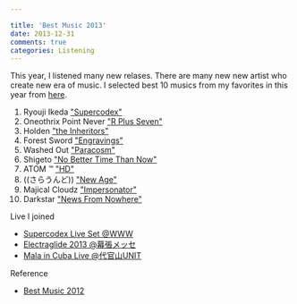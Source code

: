 ```yaml
---

title: 'Best Music 2013'
date: 2013-12-31
comments: true
categories: Listening
---
```


This year, I listened many new relases. There are many new new artist who create new era of music. I selected best 10 musics from my favorites in this year from [here](http://deeeet.com/writing/blog/categories/listening/).

1. Ryouji Ikeda ["Supercodex"](http://deeeet.com/writing/2013/11/10/ryouji-ikeda-supercodex/)
1. Oneothrix Point Never ["R Plus Seven"](http://deeeet.com/writing/2013/10/07/oneothrix-point-never-r-plus-seven/)
1. Holden ["the Inheritors"](http://deeeet.com/writing/2013/07/18/holden-the-inheritors/)
1. Forest Sword ["Engravings"](http://deeeet.com/writing/2013/08/23/forestsword-engravings/)
1. Washed Out ["Paracosm"](http://deeeet.com/writing/2013/08/23/washed-out-paracosm/)
1. Shigeto ["No Better Time Than Now"](http://deeeet.com/writing/2013/08/14/shigeto-no-better-time-than-now/)
1. ATOM ™ ["HD"](http://deeeet.com/writing/2013/03/18/atom-tm-hd/)
1. ((さらうんど)) ["New Age"](http://deeeet.com/writing/2013/07/17/surround-new-age/)
1. Majical Cloudz ["Impersonator"](http://deeeet.com/writing/2013/03/10/majical-cloudz-impersonator/)
1. Darkstar ["News From Nowhere"](http://deeeet.com/writing/2013/01/23/darkstar-news-from-now-where/)

Live I joined

- [Supercodex Live Set @WWW](http://deeeet.com/writing/2013/11/10/supercodex-live/)
- [Electraglide 2013 @幕張メッセ](http://deeeet.com/writing/2013/11/29/electraglide-2013/)
- [Mala in Cuba Live @代官山UNIT](http://deeeet.com/writing/2013/10/12/mala-in-cuba-live/)


Reference

- [Best Music 2012](http://deeeet.com/writing/2012/12/31/music-2012/)
